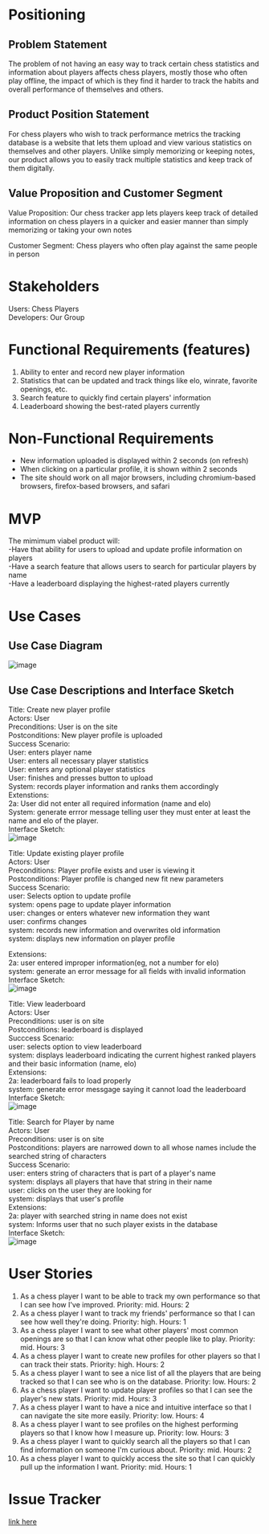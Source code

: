 # **Positioning**
## Problem Statement

The problem of not having an easy way to track certain chess statistics and information about players affects chess players, mostly those who often play offline, the impact of which is they find it harder to track the habits and overall performance of themselves and others.

## Product Position Statement

For chess players who wish to track performance metrics the tracking database is a website that lets them upload and view various statistics on themselves and other players.  Unlike simply memorizing or keeping notes, our product allows you to easily track multiple statistics and keep track of them digitally.  

## Value Proposition and Customer Segment

Value Proposition: Our chess tracker app lets players keep track of detailed information on chess players in a quicker and easier manner than simply memorizing or taking your own notes

Customer Segment: Chess players who often play against the same people in person

# **Stakeholders**

Users: Chess Players  
Developers: Our Group  

# **Functional Requirements (features)**

1. Ability to enter and record new player information
2. Statistics that can be updated and track things like elo, winrate, favorite openings, etc.
3. Search feature to quickly find certain players' information
4. Leaderboard showing the best-rated players currently

# **Non-Functional Requirements**

- New information uploaded is displayed within 2 seconds (on refresh)
- When clicking on a particular profile, it is shown within 2 seconds
- The site should work on all major browsers, including chromium-based browsers, firefox-based browsers, and safari

# **MVP**

The mimimum viabel product will:  
-Have that ability for users to upload and update profile information on players  
-Have a search feature that allows users to search for particular players by name  
-Have a leaderboard displaying the highest-rated players currently  

# **Use Cases**
## Use Case Diagram

![image](Screenshot_2025-09-28_120151.png)  

## Use Case Descriptions and Interface Sketch

Title: Create new player profile  
Actors: User  
Preconditions: User is on the site  
Postconditions: New player profile is uploaded  
Success Scenario:  
User: enters player name  
User: enters all necessary player statistics  
User: enters any optional player statistics  
User: finishes and presses button to upload  
System: records player information and ranks them accordingly  
Extenstions:  
2a: User did not enter all required information (name and elo)  
System: generate errror message telling user they must enter at least the name and elo of the player.  
Interface Sketch:  
![image](Screenshot_2025-09-28_123804.png)  

Title: Update existing player profile  
Actors: User  
Preconditions: Player profile exists and user is viewing it  
Postconditions: Player profile is changed new fit new parameters  
Success Scenario:  
user: Selects option to update profile  
system: opens page to update player information  
user: changes or enters whatever new information they want  
user: confirms changes  
system: records new information and overwrites old information  
system: displays new information on player profile  

Extensions:  
2a: user entered improper information(eg, not a number for elo)  
system: generate an error message for all fields with invalid information  
Interface Sketch:  
![image](Screenshot_2025-09-28_123922.png)  

Title: View leaderboard  
Actors: User  
Preconditions: user is on site  
Postconditions: leaderboard is displayed  
Succcess Scenario:  
user: selects option to view leaderboard  
system: displays leaderboard indicating the current highest ranked players and their basic information (name, elo)  
Extensions:  
2a: leaderboard fails to load properly  
system: generate error messgage saying it cannot load the leaderboard  
Interface Sketch:  
![image](Screenshot_2025-09-28_124415.png)  

Title: Search for Player by name  
Actors: User  
Preconditions: user is on site  
Postconditions: players are narrowed down to all whose names include the searched string of characters  
Success Scenario:  
user: enters string of characters that is part of a player's name  
system: displays all players that have that string in their name  
user: clicks on the user they are looking for  
system: displays that user's profile  
Extensions:  
2a: player with searched string in name does not exist  
system: Informs user that no such player exists in the database  
Interface Sketch:  
![image](Screenshot_2025-09-28_124615.png)  

# **User Stories**

1. As a chess player I want to be able to track my own performance so that I can see how I've improved.  Priority: mid. Hours: 2
2. As a chess player I want to track my friends' performance so that I can see how well they're doing.  Priority: high. Hours: 1
3. As a chess player I want to see what other players' most common openings are so that I can know what other people like to play.  Priority: mid. Hours: 3
4. As a chess player I want to create new profiles for other players so that I can track their stats.  Priority: high. Hours: 2
5. As a chess player I want to see a nice list of all the players that are being tracked so that I can see who is on the database.  Priority: low. Hours: 2
6. As a chess player I want to update player profiles so that I can see the player's new stats.  Priority: mid. Hours: 3
7. As a chess player I want to have a nice and intuitive interface so that I can navigate the site more easily.  Priority: low. Hours: 4
8. As a chess player I want to see profiles on the highest performing players so that I know how I measure up.  Priority: low. Hours: 3
9. As a chess player I want to quickly search all the players so that I can find information on someone I'm curious about.  Priority: mid.  Hours: 2
10. As a chess player I want to quickly access the site so that I can quickly pull up the information I want.  Priority: mid.  Hours: 1

# **Issue Tracker**
[link here](https://github.com/idh44-tech/Group-3-Chess-Database/issues)  

